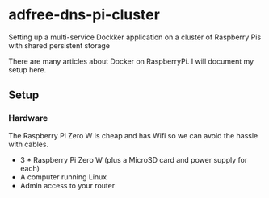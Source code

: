 # adfree-dns-pi-cluster
Setting up a multi-service Dockker application on a cluster of Raspberry Pis with shared persistent storage

There are many articles about Docker on RaspberryPi. I will document my setup here.

## Setup

### Hardware
The Raspberry Pi Zero W is cheap and has Wifi so we can avoid the hassle with cables.

- 3 * Raspberry Pi Zero W (plus a MicroSD card and power supply for each)
- A computer running Linux
- Admin access to your router
